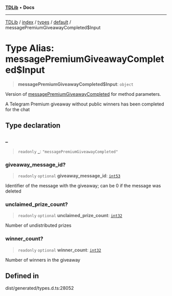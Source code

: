 [**TDLib**](../../../../../../README.md) • **Docs**

***

[TDLib](../../../../../../modules.md) / [index](../../../../../README.md) / [types](../../../README.md) / [default](../README.md) / messagePremiumGiveawayCompleted$Input

# Type Alias: messagePremiumGiveawayCompleted$Input

> **messagePremiumGiveawayCompleted$Input**: `object`

Version of [messagePremiumGiveawayCompleted](messagePremiumGiveawayCompleted.md) for method parameters.

A Telegram Premium giveaway without public winners has been completed for the chat

## Type declaration

### \_

> `readonly` **\_**: `"messagePremiumGiveawayCompleted"`

### giveaway\_message\_id?

> `readonly` `optional` **giveaway\_message\_id**: [`int53`](int53-1.md)

Identifier of the message with the giveaway; can be 0 if the message was deleted

### unclaimed\_prize\_count?

> `readonly` `optional` **unclaimed\_prize\_count**: [`int32`](int32-1.md)

Number of undistributed prizes

### winner\_count?

> `readonly` `optional` **winner\_count**: [`int32`](int32-1.md)

Number of winners in the giveaway

## Defined in

dist/generated/types.d.ts:28052
